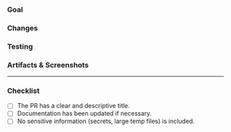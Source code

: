 ### Goal
### Changes
### Testing
### Artifacts & Screenshots
---

### Checklist
- [ ] The PR has a clear and descriptive title.
- [ ] Documentation has been updated if necessary.
- [ ] No sensitive information (secrets, large temp files) is included.
